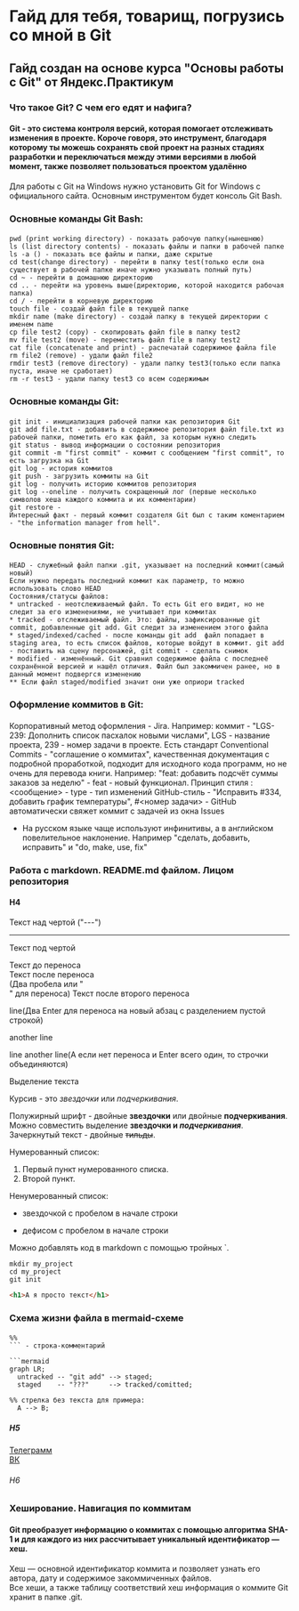 # Гайд для тебя, товарищ, погрузись со мной в Git
## Гайд создан на основе курса "Основы работы с Git" от Яндекс.Практикум
### Что такое Git? С чем его едят и нафига?
#### Git - это система контроля версий, которая помогает отслеживать изменения в проекте. Короче говоря, это инструмент, благодаря которому ты можешь сохранять свой проект на разных стадиях разработки и переключаться между этими версиями в любой момент, также позволяет пользоваться проектом удалённо <br>

Для работы с Git на Windows нужно установить Git for Windows с официального сайта. Основным инструментом будет консоль Git Bash.

### Основные команды Git Bash:
#### 
``` 
pwd (print working directory) - показать рабочую папку(нынешнюю)
ls (list directory contents) - показать файлы и папки в рабочей папке
ls -a () - показать все файлы и папки, даже скрытые
cd test(change directory) - перейти в папку test(только если она существует в рабочей папке иначе нужно указывать полный путь)
cd ~ - перейти в домашнюю директорию
cd .. - перейти на уровень выше(директорию, которой находится рабочая папка)
cd / - перейти в корневую директорию
touch file - создай файл file в текущей папке
mkdir name (make directory) - создай папку в текущей директории с именем name
cp file test2 (copy) - скопировать файл file в папку test2
mv file test2 (move) - переместить файл file в папку test2
cat file (concatenate and print) - распечатай содержимое файла file
rm file2 (remove) - удали файл file2
rmdir test3 (remove directory) - удали папку test3(только если папка пуста, иначе не сработает)
rm -r test3 - удали папку test3 со всем содержимым
```
### Основные команды Git:
####
```
git init - инициализация рабочей папки как репозитория Git
git add file.txt - добавить в содержимое репозитория файл file.txt из рабочей папки, пометить его как файл, за которым нужно следить
git status - вывод информации о состоянии репозитория
git commit -m "first commit" - коммит с сообщением "first commit", то есть загрузка на Git
git log - история коммитов
git push - загрузить коммиты на Git
git log - получить историю коммитов репозитория
git log --oneline - получить сокращенный лог (первые несколько символов хеша каждого коммита и их комментарии)
git restore - 
Интересный факт - первый коммит создателя Git был с таким коментарием - "the information manager from hell".
```
### Основные понятия Git:
####
```
HEAD - служебный файл папки .git, указывает на последний коммит(самый новый)
Если нужно передать последний коммит как параметр, то можно использовать слово HEAD
Состояния/статусы файлов:
* untracked - неотслеживаемый файл. То есть Git его видит, но не следит за его изменениями, не учитывает при коммитах 
* tracked - отслеживаемый файл. Это: файлы, зафиксированные git commit, добавленные git add. Git следит за изменением этого файла
* staged/indexed/cached - после команды git add  файл попадает в staging area, то есть список файлов, которые войдут в коммит. git add - поставить на сцену персонажей, git commit - сделать снимок
* modified - изменённый. Git сравнил содержимое файла с последнеё сохранённой версией и нашёл отличия. Файл был закоммичен ранее, но в данный момент подвергся изменению
** Если файл staged/modified значит они уже оприори tracked

```
### Оформление коммитов в Git:
####
Корпоративный метод оформления - Jira. Например: коммит - "LGS-239: Дополнить список пасхалок новыми числами", LGS - название проекта, 239 - номер задачи в проекте.
Есть стандарт Conventional Commits - "соглашение о коммитах", качественная документация с подробной проработкой, подходит для исходного кода программ, но не очень для перевода книги. Например: "feat: добавить подсчёт суммы заказов за неделю"  - feat - новый функционал. Принцип стиля <type>: <сообщение> - type - тип изменений 
GitHub-стиль - "Исправить #334, добавить график температуры", #<номер задачи> - GitHub автоматически свяжет коммит с задачей из окна Issues
* На русском языке чаще используют инфинитивы, а в английском повелительное наклонение. Например "сделать, добавить, исправить" и "do, make, use, fix" 

### Работа с markdown. README.md файлом. Лицом репозитория
#### H4
Текст над чертой ("---")

---

Текст под чертой

Текст до переноса  
Текст после переноса <br> (Два пробела или "<br>" для переноса)
Текст после второго переноса

line(Два Enter для переноса на новый абзац с разделением пустой строкой)

another line

line
another line(А если нет переноса и Enter всего один, то строчки объединяются)

Выделение текста

Курсив - это *звездочки* или _подчеркивания_.

Полужирный шрифт - двойные **звездочки** или двойные __подчеркивания__.  
Можно совместить выделение **звездочки и _подчеркивания_**.  
Зачеркнутый текст - двойные ~~тильды~~.

Нумерованный список:  
1. Первый пункт нумерованного списка.  
2. Второй пункт.

Ненумерованный список:
* звездочкой с пробелом в начале строки  
- дефисом с пробелом в начале строки

Можно добавлять код в markdown с помощью тройных `.

```
mkdir my_project
cd my_project
git init
```

```html
<h1>А я просто текст</h1>
```

### Схема жизни файла в mermaid-схеме
####

```
%% 
``` - строка-комментарий 

```mermaid
graph LR;
  untracked -- "git add" --> staged;
  staged    -- "???"     --> tracked/comitted;

%% стрелка без текста для примера: 
  A --> B;
```

##### H5

[Телеграмм](https://t.me/+POIefBtxyqYzYzAy)  
[ВК](https://vk.com/svvell "Адикондрий")
###### H6

### Хеширование. Навигация по коммитам
#### Git преобразует информацию о коммитах с помощью алгоритма SHA-1 и для каждого из них рассчитывает уникальный идентификатор — хеш.<br>
Хеш — основной идентификатор коммита и позволяет узнать его автора, дату и содержимое закоммиченных файлов.<br>
Все хеши, а также таблицу соответствий хеш информация о коммите Git хранит в папке .git. <br>
